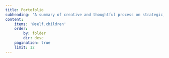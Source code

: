 ```yaml
---
title: Portofolio
subheading: 'A summary of creative and thoughtful process on strategic, branding, & design that builds exceptional businesses'
content:
    items: '@self.children'
    order:
        by: folder
        dir: desc
    pagination: true
    limit: 12
---
```


